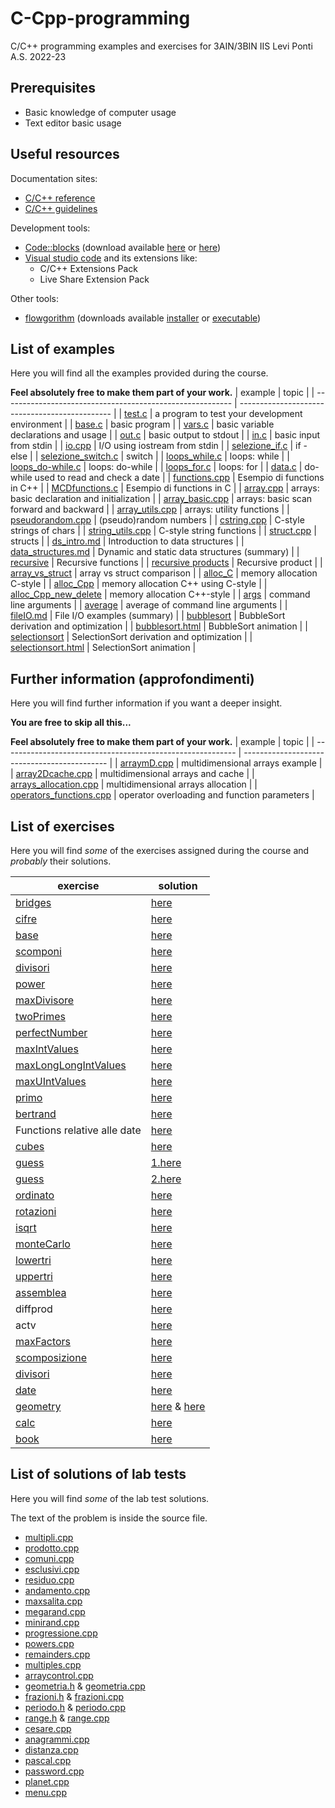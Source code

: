 # C-Cpp-programming
C/C++ programming examples and exercises for 3AIN/3BIN IIS Levi Ponti A.S. 2022-23
## Prerequisites
* Basic knowledge of computer usage
* Text editor basic usage
## Useful resources
Documentation sites:
* [C/C++ reference](https://en.cppreference.com/w/)
* [C/C++ guidelines](https://isocpp.github.io/CppCoreGuidelines/CppCoreGuidelines)

Development tools:
* [Code::blocks](https://www.codeblocks.org/) (download available [here](https://www.fosshub.com/Code-Blocks.html?dwl=codeblocks-20.03mingw-nosetup.exe) or [here](http://sourceforge.net/projects/codeblocks/files/Binaries/20.03/Windows/codeblocks-20.03mingw-setup.exe))
* [Visual studio code](https://code.visualstudio.com/) and its extensions like:
  + C/C++ Extensions Pack
  + Live Share Extension Pack

Other tools:
* [flowgorithm](http://www.flowgorithm.org/) (downloads available [installer](http://www.flowgorithm.org/download/files/Flowgorithm-Setup.zip) or [executable](http://www.flowgorithm.org/download/files/Flowgorithm-exe-only.zip))

## List of examples
Here you will find all the examples provided during the course.

**Feel absolutely free to make them part of your work.**
| example                                                   | topic                                          |
| --------------------------------------------------------- | ---------------------------------------------- |
| [test.c](examples/test.c)                                 | a program to test your development environment |
| [base.c](examples/base.c)                                 | basic program                                  |
| [vars.c](examples/vars.c)                                 | basic variable declarations and usage          |
| [out.c](examples/out.c)                                   | basic output to stdout                         |
| [in.c](examples/in.c)                                     | basic input from stdin                         |
| [io.cpp](examples/io.cpp)                                 | I/O using iostream from stdin                  |
| [selezione_if.c](examples/selezione_if.c)                 | if - else                                      |
| [selezione_switch.c](examples/selezione_switch.c)         | switch                                         |
| [loops_while.c](examples/loops_while.c)                   | loops: while                                   |
| [loops_do-while.c](examples/loops_do-while.c)             | loops: do-while                                |
| [loops_for.c](examples/loops_for.c)                       | loops: for                                     |
| [data.c](examples/data.c)                                 | do-while used to read and check a date         |
| [functions.cpp](examples/functions.cpp)                   | Esempio di functions in C++                    |
| [MCDfunctions.c](examples/MCDFunctions.c)                 | Esempio di functions in C                      |
| [array.cpp](examples/array.cpp)                           | arrays: basic declaration and initialization   |
| [array_basic.cpp](examples/array_basic.cpp)               | arrays: basic scan forward and backward        |
| [array_utils.cpp](examples/array_utils.cpp)               | arrays: utility functions                      |
| [pseudorandom.cpp](examples/pseudorandom.cpp)             | (pseudo)random numbers                         |
| [cstring.cpp](examples/cstring.cpp)                       | C-style strings of chars                       |
| [string_utils.cpp](examples/string_utils.cpp)             | C-style string functions                       |
| [struct.cpp](examples/struct.cpp)                         | structs                                        |
| [ds_intro.md](examples/ds_intro.md)                       | Introduction to data structures                |
| [data_structures.md](examples/data_structures.md)         | Dynamic and static data structures (summary)   |
| [recursive](examples/recursive.cpp)                       | Recursive functions                            |
| [recursive products](examples/recursiveProduct.cpp)       | Recursive product                              |
| [array_vs_struct](examples/array_vs_struct.cpp)           | array vs struct comparison                     |
| [alloc_C](examples/alloc_C.c)                             | memory allocation C-style                      |
| [alloc_Cpp](examples/alloc_Cpp.cpp)                       | memory allocation C++ using C-style            |
| [alloc_Cpp_new_delete](examples/alloc_Cpp_new_delete.cpp) | memory allocation C++-style                    |
| [args](examples/args.cpp)                                 | command line arguments                         |
| [average](examples/average.cpp)                           | average of command line arguments              |
| [fileIO.md](examples/fileIO.md)                           | File I/O examples (summary)                    |
| [bubblesort](examples/bubblesort.cpp)                     | BubbleSort derivation and optimization         |
| [bubblesort.html](examples/bubblesort.html)               | BubbleSort animation                           |
| [selectionsort](examples/selectionsort.cpp)               | SelectionSort derivation and optimization      |
| [selectionsort.html](examples/selectionsort.html)         | SelectionSort animation                        |

## Further information (approfondimenti)
Here you will find further information if you want a deeper insight.

**You are free to skip all this...**

**Feel absolutely free to make them part of your work.**
| example                                                    | topic                                        |
| ---------------------------------------------------------- | -------------------------------------------- |
| [arraymD.cpp](further/arraymD.cpp)                         | multidimensional arrays example              |
| [array2Dcache.cpp](further/array2Dcache.cpp)               | multidimensional arrays and cache            |
| [arrays_allocation.cpp](further/arrays_allocation.cpp)     | multidimensional arrays allocation           |
| [operators_functions.cpp](further/operators_functions.cpp) | operator overloading and function parameters |

## List of exercises
Here you will find *some* of the exercises assigned during the course and *probably* their solutions.

| exercise                                                  | solution                                                      |
| --------------------------------------------------------- | ------------------------------------------------------------- |
| [bridges](exercises/bridges.md)                           | [here](solutions/bridges.c)                                   |
| [cifre](exercises/cifre.md)                               | [here](solutions/cifre.c)                                     |
| [base](exercises/base.md)                                 | [here](solutions/base.c)                                      |
| [scomponi](exercises/scomponi.md)                         | [here](solutions/scomponi.c)                                  |
| [divisori](exercises/divisori.md)                         | [here](solutions/divisori.c)                                  |
| [power](exercises/power.md)                               | [here](solutions/power.cpp)                                   |
| [maxDivisore](exercises/maxDivisore.md)                   | [here](solutions/maxDivisore.cpp)                             |
| [twoPrimes](exercises/twoPrimes.md)                       | [here](solutions/twoPrimes.cpp)                               |
| [perfectNumber](exercises/perfectNumber.md)               | [here](solutions/perfectNumber.cpp)                           |
| [maxIntValues](exercises/maxIntValues.md)                 | [here](solutions/maxIntValues.cpp)                            |
| [maxLongLongIntValues](exercises/maxLongLongIntValues.md) | [here](solutions/maxLongLongIntValues.cpp)                    |
| [maxUIntValues](exercises/maxUIntValues.md)               | [here](solutions/maxUIntValues.cpp)                           |
| [primo](exercises/primo.md)                               | [here](solutions/primo.cpp)                                   |
| [bertrand](exercises/bertrand.md)                         | [here](solutions/bertrand.cpp)                                |
| Functions relative alle date                              | [here](solutions/dateExercise.cpp)                            |
| [cubes](exercises/cubes.md)                               | [here](solutions/cubes.cpp)                                   |
| [guess](exercises/guess.md)                               | [1.here](solutions/youguess.cpp)                              |
| [guess](exercises/guess.md)                               | [2.here](solutions/iguess.cpp)                                |
| [ordinato](exercises/ordinato.md)                         | [here](solutions/ordinato.cpp)                                |
| [rotazioni](exercises/rotazioni.md)                       | [here](solutions/rotazioni.cpp)                               |
| [isqrt](exercises/isqrt.md)                               | [here](solutions/isqrt.cpp)                                   |
| [monteCarlo](exercises/monteCarlo.md)                     | [here](solutions/monteCarlo.cpp)                              |
| [lowertri](exercises/lowertri.md)                         | [here](solutions/lowertri.cpp)                                |
| [uppertri](exercises/uppertri.md)                         | [here](solutions/uppertri.cpp)                                |
| [assemblea](exercises/assemblea.md)                       | [here](solutions/assemblea.cpp)                               |
| diffprod                                                  | [here](solutions/diffprod.cpp)                                |
| actv                                                      | [here](solutions/actv.cpp)                                    |
| [maxFactors](exercises/maxFactors.md)                     | [here](solutions/maxfactors.cpp)                              |
| [scomposizione](exercises/scomposizione.md)               | [here](solutions/scomposizione.cpp)                           |
| [divisori](exercises/divisori2.md)                        | [here](solutions/divisori.cpp)                                |
| [date](exercises/date.md)                                 | [here](solutions/date.cpp)                                    |
| [geometry](exercises/geometry.md)                         | [here](solutions/geometry.cpp) & [here](solutions/geometry.h) |
| [calc](exercises/calc.md)                                 | [here](solutions/calc.cpp)                                    |
| [book](exercises/book.md)                                 | [here](solutions/book.cpp)                                    |

## List of solutions of lab tests
Here you will find *some* of the lab test solutions.

The text of the problem is inside the source file.

* [multipli.cpp](tests/multipli.cpp)
* [prodotto.cpp](tests/prodotto.cpp)
* [comuni.cpp](tests/comuni.cpp)
* [esclusivi.cpp](tests/esclusivi.cpp)
* [residuo.cpp](tests/residuo.cpp)
* [andamento.cpp](tests/andamento.cpp)
* [maxsalita.cpp](tests/maxsalita.cpp)
* [megarand.cpp](tests/megarand.cpp)
* [minirand.cpp](tests/minirand.cpp)
* [progressione.cpp](tests/progressione.cpp)
* [powers.cpp](tests/powers.cpp)
* [remainders.cpp](tests/remainders.cpp)
* [multiples.cpp](tests/multiples.cpp)
* [arraycontrol.cpp](tests/arraycontrol.cpp)
* [geometria.h](tests/geometria.h) & [geometria.cpp](tests/geometria.cpp)
* [frazioni.h](tests/frazioni.h) & [frazioni.cpp](tests/frazioni.cpp)
* [periodo.h](tests/periodo.h) & [periodo.cpp](tests/periodo.cpp)
* [range.h](tests/range.h) & [range.cpp](tests/range.cpp)
* [cesare.cpp](tests/cesare.cpp)
* [anagrammi.cpp](tests/anagrammi.cpp)
* [distanza.cpp](tests/distanza.cpp)
* [pascal.cpp](tests/pascal.cpp)
* [password.cpp](tests/password.cpp)
* [planet.cpp](tests/planet.cpp)
* [menu.cpp](tests/menu.cpp)

